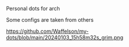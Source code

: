 Personal dots for arch 

Some configs are taken from others

https://github.com/Waffelson/my-dots/blob/main/20240103_15h58m32s_grim.png





